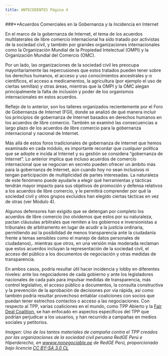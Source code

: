```yaml
---
title: ANTECEDENTES Página 4
---
```


###**Acuerdos Comerciales en la Gobernanza y la Incidencia en Internet

En el marco de la gobernanza de Internet, el tema de los acuerdos multilaterales de libre comercio internacional ha sido tratado por activistas de la sociedad civil, y también por grandes organizaciones internacionales como la Organización Mundial de la Propiedad Intelectual (OMPI) y la Organización Mundial del Comercio (OMC).

Por un lado, las organizaciones de la sociedad civil les preocupa mayoritariamente las repercusiones que estos tratados pueden tener sobre los derechos humanos, el acceso y uso conocimientos ancestrales y-o científicos, el acceso a medicamentos, la agricultura (por ejemplo el uso de ciertas semillas) y otras áreas, mientras que la OMPI y la OMC alegan principalmente la falta de inclusión y poder de los organismos internacionales en estos acuerdos. 

Reflejo de lo anterior, son los talleres organizados recientemente por el Foro de Gobernanza de Internet (FGI), donde se analizó de qué manera incluir los principios de gobernanza de Internet basados en derechos humanos en los acuerdos de libre comercio. También se examinó las consecuencias a largo plazo de los acuerdos de libre comercio para la gobernanza internacional y nacional de Internet.

Más allá de estos foros tradicionales de gobernanza de Internet que hemos examinado en cada módulo, es importante recordar que *cualquier* política que se adopte e incida al Internet y su gestión se considera “gobernanza de Internet”. Lo anterior implica que incluso acuerdos de comercio internacional que se negocian en secreto pueden ofrecer un ámbito más para la gobernanza de Internet, aún cuando hoy no sean inclusivos ni tengan participación de multiplicidad de partes interesadas. La naturaleza de este fenómeno puede ayudarle a elegir qué herramientas y tácticas tendrán mayor impacto para sus objetivos de promoción y defensa relativos a los acuerdos de libre comercio, y le permitirá comprender por qué la sociedad civil y otros grupos excluidos han elegido ciertas tácticas en vez de otras (ver Módulo 4). 

Algunos defensores han exigido que se detengan por completo los acuerdos de libre comercio (no olvidemos que estos por su naturaleza, pactan cláusulas arbitrales que  remiten a los gobiernos e inversionistas a tribunales de arbitramento en lugar de acudir a la justicia ordinaria, permitiendo así la posibilidad de menos transparencia ante la ciudadanía frente a temas sensibles como el manejo de datos personales de ciudadanos),. mientras que otros, en una versión más moderada reclaman que estos acuerdos incluyan la representación de la sociedad civil, el acceso del público a los documentos de negociación y otras medidas de transparencia. 

En ambos casos, podría resultar útil hacer incidencia y lobby en diferentes niveles: ante los negociadores de cada gobierno y ante los legisladores nacionales de cada país para impulsar medidas de transparencia, más control legislativo, el acceso público a documentos, la consulta constructiva y la prevención de la aprobación de decisiones por vía rápida, así como también podría resultar provechoso entablar coaliciones con socios que puedan tener estrechos contactos o acceso a las negociaciones. Con respecto al TPP, varias coaliciones en el mundo, como TPP Abierto y la <a href="http://ourfairdeal.org/">Fair Deal Coalition</a>, se han enfocado en aspectos específicos del TPP que podrían perjudicar a los usuarios, y han recurrido a campañas en medios sociales y petitorios. 

*Imagen: Uno de los tantos materiales de campaña contra el TPP creados por las organizaciones de la sociedad civil peruana RedGE Perú e Hiperderecho, en <a href="wwww.nonegociable.pe" target="_blank">wwww.nonegociable.pe</a> de RedGE Perú, proporcionada bajo licencia <a href="http://creativecommons.org/licenses/by-sa/3.0/cl/deed.es" target="_blank">CC BY-SA 3.0 CL</a>*

